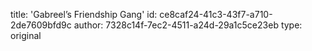 title: 'Gabreel’s Friendship Gang'
id: ce8caf24-41c3-43f7-a710-2de7609bfd9c
author: 7328c14f-7ec2-4511-a24d-29a1c5ce23eb
type: original
